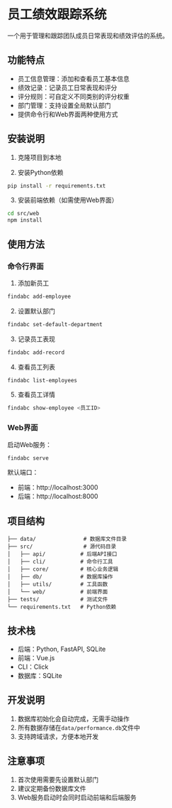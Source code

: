 # 员工绩效跟踪系统

一个用于管理和跟踪团队成员日常表现和绩效评估的系统。

## 功能特点

- 员工信息管理：添加和查看员工基本信息
- 绩效记录：记录员工日常表现和评分
- 评分规则：可自定义不同类别的评分权重
- 部门管理：支持设置全局默认部门
- 提供命令行和Web界面两种使用方式

## 安装说明

1. 克隆项目到本地

2. 安装Python依赖
```bash
pip install -r requirements.txt
```

3. 安装前端依赖（如需使用Web界面）
```bash
cd src/web
npm install
```

## 使用方法

### 命令行界面

1. 添加新员工
```bash
findabc add-employee
```

2. 设置默认部门
```bash
findabc set-default-department
```

3. 记录员工表现
```bash
findabc add-record
```

4. 查看员工列表
```bash
findabc list-employees
```

5. 查看员工详情
```bash
findabc show-employee <员工ID>
```

### Web界面

启动Web服务：
```bash
findabc serve
```

默认端口：
- 前端：http://localhost:3000
- 后端：http://localhost:8000

## 项目结构

```
├── data/               # 数据库文件目录
├── src/                # 源代码目录
│   ├── api/           # 后端API接口
│   ├── cli/           # 命令行工具
│   ├── core/          # 核心业务逻辑
│   ├── db/            # 数据库操作
│   ├── utils/         # 工具函数
│   └── web/           # 前端界面
├── tests/             # 测试文件
└── requirements.txt   # Python依赖
```

## 技术栈

- 后端：Python, FastAPI, SQLite
- 前端：Vue.js
- CLI：Click
- 数据库：SQLite

## 开发说明

1. 数据库初始化会自动完成，无需手动操作
2. 所有数据存储在`data/performance.db`文件中
3. 支持跨域请求，方便本地开发

## 注意事项

1. 首次使用需要先设置默认部门
2. 建议定期备份数据库文件
3. Web服务启动时会同时启动前端和后端服务